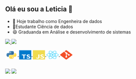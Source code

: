 ## Olá eu sou a Leticia 👋

- 🌱 Hoje trabalho como Engenheira de dados
- 🔭Estudante Ciência de dados
- 😄 Graduanda em Análise e desenvolvimento de sistemas

<div>
  <a href="https://github.com/Leticiavalcan">
  <img height="180em" src="https://github-readme-stats-eight-theta.vercel.app/api?username=Leticiavalcan&show_icons=true&theme=dracula&include_all_commits=true&count_private=true"/>
  <img height="180em" src="https://github-readme-stats-eight-theta.vercel.app/api/top-langs/?username=Leticiavalcan&layout=compact&langs_count=8&theme=dracula"/>
<div>
<div style="display: inline_block"><br>
  <img align="center" alt="Leticia-Python" height="30" width="40" src="https://raw.githubusercontent.com/devicons/devicon/master/icons/python/python-original.svg">
  <img align="center" alt="Leticia-Ts" height="30" width="40" src="https://raw.githubusercontent.com/devicons/devicon/master/icons/typescript/typescript-plain.svg">
  <img align="center" alt="Leticia-Js" height="30" width="40" src="https://raw.githubusercontent.com/devicons/devicon/master/icons/javascript/javascript-plain.svg">
  <img align="center" alt="Leticia-React" height="30" width="40" src="https://raw.githubusercontent.com/devicons/devicon/master/icons/react/react-original.svg">
  <img align="center" alt="Leticia-Git" height="30" width="40" src="https://raw.githubusercontent.com/devicons/devicon/master/icons/git/git-original.svg">
</div>

##

  <div>
  <a href = "mailto: leticia.valcan@outlook.com"><img src="https://img.shields.io/badge/-Gmail-%23EA4335?style=for-the-badge&logo=gmail&logoColor=white" target="_blank"></a>
  <a href="https://www.linkedin.com/in/leticia-cavalcante-452161128" target="_blank"><img src="https://img.shields.io/badge/-LinkedIn-%230077B5?style=for-the-badge&logo=linkedin&logoColor=white" target="_blank"></a>
</div> 

